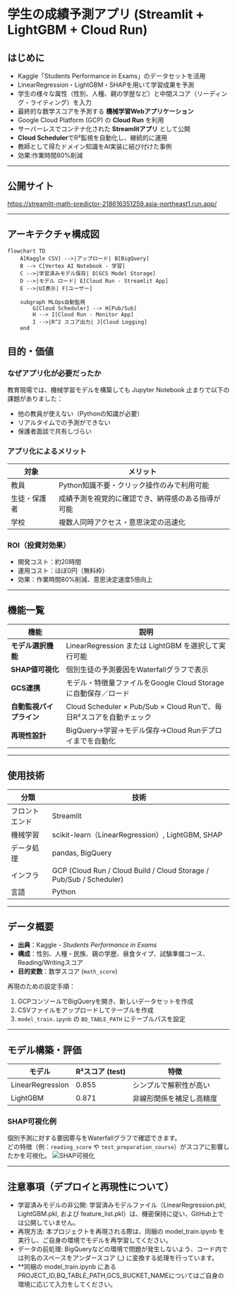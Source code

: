 # 学生の成績予測アプリ (Streamlit + LightGBM + Cloud Run)

## はじめに

- Kaggle「Students Performance in Exams」のデータセットを活用
- LinearRegression・LightGBM・SHAPを用いて学習成果を予測 
- 学生の様々な属性（性別、人種、親の学歴など）と中間スコア（リーディング・ライティング）を入力 
- 最終的な数学スコアを予測する **機械学習Webアプリケーション** 
- Google Cloud Platform (GCP) の **Cloud Run** を利用
- サーバーレスでコンテナ化された **Streamlitアプリ** として公開
- **Cloud Scheduler**でR²監視を自動化し、継続的に運用
- 教師として得たドメイン知識をAI実装に結び付けた事例
- 効果:作業時間80%削減

---

## 公開サイト

 https://streamlit-math-predictor-218616351259.asia-northeast1.run.app/

---

## アーキテクチャ構成図

```mermaid
flowchart TD
    A[Kaggle CSV] -->|アップロード| B[BigQuery]
    B --> C[Vertex AI Notebook - 学習]
    C -->|学習済みモデル保存| D[GCS Model Storage]
    D -->|モデル ロード| E[Cloud Run - Streamlit App]
    E -->|UI表示| F[ユーザー]

    subgraph MLOps自動監視
        G[Cloud Scheduler] --> H[Pub/Sub]
        H --> I[Cloud Run - Monitor App]
        I -->|R^2 スコア出力| J[Cloud Logging]
    end
```

## 目的・価値

### なぜアプリ化が必要だったか

教育現場では、機械学習モデルを構築しても Jupyter Notebook 止まりで以下の課題がありました：

- 他の教員が使えない（Pythonの知識が必要）  
- リアルタイムでの予測ができない  
- 保護者面談で共有しづらい  

### アプリ化によるメリット

| 対象 | メリット |
|------|-----------|
| 教員 | Python知識不要・クリック操作のみで利用可能 |
| 生徒・保護者 | 成績予測を視覚的に確認でき、納得感のある指導が可能 |
| 学校 | 複数人同時アクセス・意思決定の迅速化 |

### ROI（投資対効果）
- 開発コスト：約20時間
- 運用コスト：ほぼ0円（無料枠）
- 効果：作業時間80%削減、意思決定速度5倍向上

---

## 機能一覧

| 機能 | 説明 |
|------|------|
| **モデル選択機能** | LinearRegression または LightGBM を選択して実行可能 |
| **SHAP値可視化** | 個別生徒の予測要因をWaterfallグラフで表示 |
| **GCS連携** | モデル・特徴量ファイルをGoogle Cloud Storageに自動保存／ロード |
| **自動監視パイプライン** | Cloud Scheduler × Pub/Sub × Cloud Runで、毎日R²スコアを自動チェック |
| **再現性設計** | BigQuery→学習→モデル保存→Cloud Runデプロイまでを自動化 |

---

## 使用技術

| 分類 | 技術 |
|------|------|
| フロントエンド | Streamlit |
| 機械学習 | scikit-learn（LinearRegression）, LightGBM, SHAP |
| データ処理 | pandas, BigQuery |
| インフラ | GCP (Cloud Run / Cloud Build / Cloud Storage / Pub/Sub / Scheduler) |
| 言語 | Python |

---

## データ概要

- **出典**：Kaggle - *Students Performance in Exams*  
- **構成**：性別、人種・民族、親の学歴、昼食タイプ、試験準備コース、Reading/Writingスコア  
- **目的変数**：数学スコア (`math_score`)  

再現のための設定手順：
1. GCPコンソールでBigQueryを開き、新しいデータセットを作成  
2. CSVファイルをアップロードしてテーブルを作成  
3. `model_train.ipynb` の `BQ_TABLE_PATH` にテーブルパスを設定  

---

## モデル構築・評価

| モデル | R²スコア (test) | 特徴 |
|--------|------------------|------|
| LinearRegression | 0.855 | シンプルで解釈性が高い |
| LightGBM | 0.871 | 非線形関係を補足し高精度 |

### SHAP可視化例
個別予測に対する要因寄与をWaterfallグラフで確認できます。  
どの特徴（例：`reading_score` や `test_preparation_course`）がスコアに影響したかを可視化。
![SHAP可視化](https://f6b91c3adcecb91-dot-asia-northeast1.notebooks.googleusercontent.com/lab/tree/Github/app_screenshot.png)

---



## 注意事項（デプロイと再現性について）
- 学習済みモデルの非公開: 学習済みモデルファイル（LinearRegression.pkl, LightGBM.pkl, および feature_list.pkl）は、機密保持に従い、GitHub上では公開していません。
- 再現方法: 本プロジェクトを再現される際は、同梱の model_train.ipynb を実行し、ご自身の環境でモデルを再学習してください。
- データの前処理: BigQueryなどの環境で問題が発生しないよう、コード内では列名のスペースをアンダースコア (_) に変換する処理を行っています。
- **同梱の model_train.ipynb にあるPROJECT_ID,BQ_TABLE_PATH,GCS_BUCKET_NAMEについてはご自身の環境に応じて入力をしてください。
